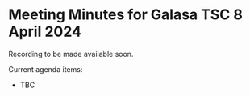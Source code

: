 # Meeting Minutes for Galasa TSC 8 April 2024

Recording to be made available soon.

Current agenda items:
* TBC

